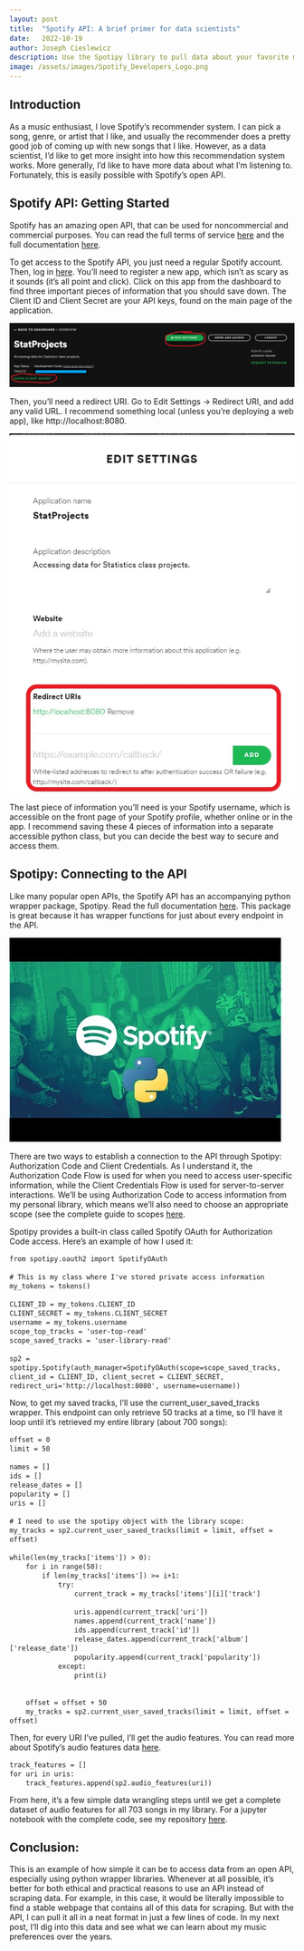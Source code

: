 ```yaml
---
layout: post
title:  "Spotify API: A brief primer for data scientists"
date:   2022-10-19
author: Joseph Cieslewicz
description: Use the Spotipy library to pull data about your favorite music from Spotify.
image: /assets/images/Spotify_Developers_Logo.png
---
```


## Introduction

As a music enthusiast, I love Spotify’s recommender system. I can pick a song, genre, or artist that I like, and usually the recommender does a pretty good job of coming up with new songs that I like. However, as a data scientist, I’d like to get more insight into how this recommendation system works. More generally, I’d like to have more data about what I’m listening to. Fortunately, this is easily possible with Spotify’s open API. 

## Spotify API: Getting Started

Spotify has an amazing open API, that can be used for noncommercial and commercial purposes. You can read the full terms of service [here](https://developer.spotify.com/terms/) and the full documentation [here](https://developer.spotify.com/documentation/web-api/reference/#/).  

To get access to the Spotify API, you just need a regular Spotify account. Then, log in [here](https://developer.spotify.com/dashboard/). You’ll need to register a new app, which isn’t as scary as it sounds (it’s all point and click). Click on this app from the dashboard to find three important pieces of information that you should save down. The Client ID and Client Secret are your API keys, found on the main page of the application. 

![Dashboard Screenshot](/assets/images/App_Dashboard_Screenshot.jpg)

Then, you’ll need a redirect URI. Go to Edit Settings -> Redirect URI, and add any valid URL. I recommend something local (unless you’re deploying a web app), like http://localhost:8080.  

![Settings Screenshot](/assets/images/App_Settings_Screenshot.jpg)

The last piece of information you’ll need is your Spotify username, which is accessible on the front page of your Spotify profile, whether online or in the app. I recommend saving these 4 pieces of information into a separate accessible python class, but you can decide the best way to secure and access them.

## Spotipy: Connecting to the API

Like many popular open APIs, the Spotify API has an accompanying python wrapper package, Spotipy. Read the full documentation [here](https://spotipy.readthedocs.io/en/master/). This package is great because it has wrapper functions for just about every endpoint in the API.  

![Python Logo](/assets/images/Spotify_Python.jpg)

There are two ways to establish a connection to the API through Spotipy: Authorization Code and Client Credentials. As I understand it, the Authorization Code Flow is used for when you need to access user-specific information, while the Client Credentials Flow is used for server-to-server interactions. We’ll be using Authorization Code to access information from my personal library, which means we’ll also need to choose an appropriate scope (see the complete guide to scopes [here](https://developer.spotify.com/documentation/general/guides/authorization/scopes/).  

Spotipy provides a built-in class called Spotify OAuth for Authorization Code access. Here’s an example of how I used it:

```
from spotipy.oauth2 import SpotifyOAuth

# This is my class where I've stored private access information
my_tokens = tokens()

CLIENT_ID = my_tokens.CLIENT_ID
CLIENT_SECRET = my_tokens.CLIENT_SECRET
username = my_tokens.username
scope_top_tracks = 'user-top-read'
scope_saved_tracks = 'user-library-read'

sp2 = spotipy.Spotify(auth_manager=SpotifyOAuth(scope=scope_saved_tracks, client_id = CLIENT_ID, client_secret = CLIENT_SECRET, redirect_uri='http://localhost:8080', username=username))
```

Now, to get my saved tracks, I’ll use the current_user_saved_tracks wrapper. This endpoint can only retrieve 50 tracks at a time, so I’ll have it loop until it’s retrieved my entire library (about 700 songs): 

```
offset = 0
limit = 50

names = []
ids = []
release_dates = []
popularity = []
uris = []

# I need to use the spotipy object with the library scope:
my_tracks = sp2.current_user_saved_tracks(limit = limit, offset = offset)

while(len(my_tracks['items']) > 0):
    for i in range(50):
        if len(my_tracks['items']) >= i+1:
            try: 
                current_track = my_tracks['items'][i]['track']

                uris.append(current_track['uri'])
                names.append(current_track['name'])
                ids.append(current_track['id'])
                release_dates.append(current_track['album']['release_date'])
                popularity.append(current_track['popularity'])  
            except:
                print(i)
                  
    
    offset = offset + 50
    my_tracks = sp2.current_user_saved_tracks(limit = limit, offset = offset)
```

Then, for every URI I’ve pulled, I’ll get the audio features. You can read more about Spotify’s audio features data [here](https://developer.spotify.com/discover/). 

```
track_features = []
for uri in uris:
    track_features.append(sp2.audio_features(uri))
```

From here, it’s a few simple data wrangling steps until we get a complete dataset of audio features for all 703 songs in my library. For a jupyter notebook with the complete code, see my repository [here](https://github.com/jcieslewicz/SpotifyProject).

## Conclusion:
This is an example of how simple it can be to access data from an open API, especially using python wrapper libraries. Whenever at all possible, it’s better for both ethical and practical reasons to use an API instead of scraping data. For example, in this case, it would be literally impossible to find a stable webpage that contains all of this data for scraping. But with the API, I can pull it all in a neat format in just a few lines of code. In my next post, I’ll dig into this data and see what we can learn about my music preferences over the years.

